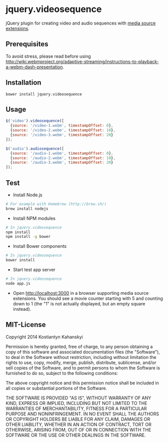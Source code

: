 jquery.videosequence
====================

jQuery plugin for creating video and audio sequences with [media source extensions](https://dvcs.w3.org/hg/html-media/raw-file/tip/media-source/media-source.html).

## Prerequisites

To avoid stress, please read before using http://wiki.webmproject.org/adaptive-streaming/instructions-to-playback-a-webm-dash-presentation.

## Installation

```
bower install jquery.videosequence
```

## Usage

```javascript
$('video').videosequence([
  {source: '/video-1.webm', timestampOffset: 0},
  {source: '/video-2.webm', timestampOffset: 10},
  {source: '/video-3.webm', timestampOffset: 20}
]);

$('audio').audiosequence([
  {source: '/audio-1.webm', timestampOffset: 0},
  {source: '/audio-2.webm', timestampOffset: 10},
  {source: '/audio-3.webm', timestampOffset: 20}
]);
```

## Test

* Install Node.js

```bash
# For example with Homebrew (http://brew.sh/)
brew install nodejs
```

* Install NPM modules

```bash
# In jquery.videosequence
npm install
npm install -g bower
```

* Install Bower components

```bash
# In jquery.videosequence
bower install
```

* Start test app server

```bash
# In jquery.videosequence
node app.js
```

* Open [http://localhost:3000](http://localhost:3000) in a browser supporting media source extensions. You should see a movie counter starting with 5 and counting down to 1 (the "1" is not actually displayed, but an empty square instead).

## MIT-License

Copyright 2014 Kostiantyn Kahanskyi

Permission is hereby granted, free of charge, to any person obtaining
a copy of this software and associated documentation files (the
"Software"), to deal in the Software without restriction, including
without limitation the rights to use, copy, modify, merge, publish,
distribute, sublicense, and/or sell copies of the Software, and to
permit persons to whom the Software is furnished to do so, subject to
the following conditions:

The above copyright notice and this permission notice shall be
included in all copies or substantial portions of the Software.

THE SOFTWARE IS PROVIDED "AS IS", WITHOUT WARRANTY OF ANY KIND,
EXPRESS OR IMPLIED, INCLUDING BUT NOT LIMITED TO THE WARRANTIES OF
MERCHANTABILITY, FITNESS FOR A PARTICULAR PURPOSE AND
NONINFRINGEMENT. IN NO EVENT SHALL THE AUTHORS OR COPYRIGHT HOLDERS BE
LIABLE FOR ANY CLAIM, DAMAGES OR OTHER LIABILITY, WHETHER IN AN ACTION
OF CONTRACT, TORT OR OTHERWISE, ARISING FROM, OUT OF OR IN CONNECTION
WITH THE SOFTWARE OR THE USE OR OTHER DEALINGS IN THE SOFTWARE.
